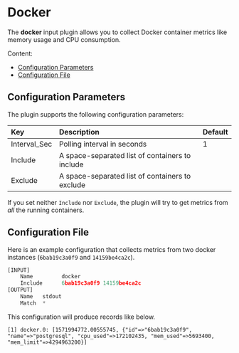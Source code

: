 # Docker

The **docker** input plugin allows you to collect Docker container metrics like memory usage and CPU consumption.

Content:

* [Configuration Parameters](docker.md#configuration-parameters)
* [Configuration File](docker.md#configuration-file)

## Configuration Parameters

The plugin supports the following configuration parameters:

| Key | Description | Default |
| :--- | :--- | :--- |
| Interval\_Sec | Polling interval in seconds | 1 |
| Include | A space-separated list of containers to include |  |
| Exclude | A space-separated list of containers to exclude |  |

If you set neither `Include` nor `Exclude`, the plugin will try to get metrics from _all_ the running containers.

## Configuration File

Here is an example configuration that collects metrics from two docker instances \(`6bab19c3a0f9` and `14159be4ca2c`\).

```python
[INPUT]
    Name         docker
    Include      6bab19c3a0f9 14159be4ca2c
[OUTPUT]
    Name   stdout
    Match  *
```

This configuration will produce records like below.

```text
[1] docker.0: [1571994772.00555745, {"id"=>"6bab19c3a0f9", "name"=>"postgresql", "cpu_used"=>172102435, "mem_used"=>5693400, "mem_limit"=>4294963200}]
```

